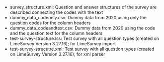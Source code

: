 - survey_structure.xml: Question and answer structures of the survey are described connecting the codes with the text
- dummy_data_codeonly.csv: Dummy data from 2020 using only the question codes for the column headers
- dummy_data_codeandtext.csv: Dummy data from 2020 using the code and the question text for the column headers
- test-survey-structure.lss: Test survey with all question types (created on LimeSurvey Version 3.27.16); for LimeSurvey import
- test-survey-strucutre.xml: Test survey with all question types (created on LimeSurvey Version 3.27.16); for xml parser
